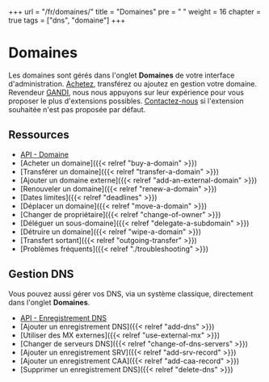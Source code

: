 +++
url = "/fr/domaines/"
title = "Domaines"
pre = "<i class='fas fa-fw fa-server'></i> "
weight = 16
chapter = true
tags = ["dns", "domaine"]
+++

# Domaines

Les domaines sont gérés dans l'onglet **Domaines** de votre interface d'administration. [Achetez](https://www.alwaysdata.com/fr/domaines/#main), transférez ou ajoutez en gestion votre domaine. Revendeur [GANDI](https://www.gandi.net/fr), nous nous appuyons sur leur expérience pour vous proposer le plus d'extensions possibles. [Contactez-nous](https://admin.alwaysdata.com/support/add/) si l'extension souhaitée n'est pas proposée par défaut.

## Ressources

- [API - Domaine](https://api.alwaysdata.com/v1/domain/doc/)
- [Acheter un domaine]({{< relref "buy-a-domain" >}})
- [Transférer un domaine]({{< relref "transfer-a-domain" >}})
- [Ajouter un domaine externe]({{< relref "add-an-external-domain" >}})
- [Renouveler un domaine]({{< relref "renew-a-domain" >}})
- [Dates limites]({{< relref "deadlines" >}})
- [Déplacer un domaine]({{< relref "move-a-domain" >}})
- [Changer de propriétaire]({{< relref "change-of-owner" >}})
- [Déléguer un sous-domaine]({{< relref "delegate-a-subdomain" >}})
- [Détruire un domaine]({{< relref "wipe-a-domain" >}})
- [Transfert sortant]({{< relref "outgoing-transfer" >}})
- [Problèmes fréquents]({{< relref "./troubleshooting" >}})

## Gestion DNS

Vous pouvez aussi gérer vos DNS, via un système classique, directement dans l'onglet **Domaines**.

- [API - Enregistrement DNS](https://api.alwaysdata.com/v1/record/doc/)
- [Ajouter un enregistrement DNS]({{< relref "add-dns" >}})
- [Utiliser des MX externes]({{< relref "use-external-mx" >}})
- [Changer de serveurs DNS]({{< relref "change-of-dns-servers" >}})
- [Ajouter un enregistrement SRV]({{< relref "add-srv-record" >}})
- [Ajouter un enregistrement CAA]({{< relref "add-caa-record" >}})
- [Supprimer un enregistrement DNS]({{< relref "delete-dns" >}})
